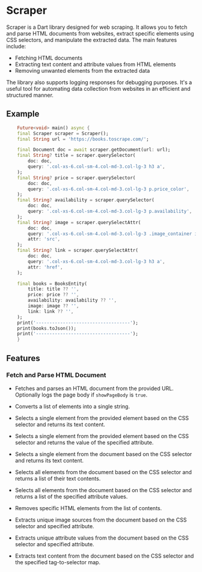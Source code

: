 # Scraper

Scraper is a Dart library designed for web scraping. It allows you to fetch and parse HTML documents from websites, extract specific elements using CSS selectors, and manipulate the extracted data. The main features include:

* Fetching HTML documents
* Extracting text content and attribute values from HTML elements
* Removing unwanted elements from the extracted data

The library also supports logging responses for debugging purposes. It's a useful tool for automating data collection from websites in an efficient and structured manner.

## Example

```dart
    Future<void> main() async {
    final Scraper scraper = Scraper();
    final String url = 'https://books.toscrape.com/';

    final Document doc = await scraper.getDocument(url: url);
    final String? title = scraper.querySelector(
        doc: doc,
        query: '.col-xs-6.col-sm-4.col-md-3.col-lg-3 h3 a',
    );
    final String? price = scraper.querySelector(
        doc: doc,
        query: '.col-xs-6.col-sm-4.col-md-3.col-lg-3 p.price_color',
    );
    final String? availability = scraper.querySelector(
        doc: doc,
        query: '.col-xs-6.col-sm-4.col-md-3.col-lg-3 p.availability',
    );
    final String? image = scraper.querySelectAttr(
        doc: doc,
        query: '.col-xs-6.col-sm-4.col-md-3.col-lg-3 .image_container img',
        attr: 'src',
    );
    final String? link = scraper.querySelectAttr(
        doc: doc,
        query: '.col-xs-6.col-sm-4.col-md-3.col-lg-3 h3 a',
        attr: 'href',
    );

    final books = BooksEntity(
        title: title ?? '',
        price: price ?? '',
        availability: availability ?? '',
        image: image ?? '',
        link: link ?? '',
    );
    print('-----------------------------------');
    print(books.toJson());
    print('-----------------------------------');
    }
```

## Features

### Fetch and Parse HTML Document

* Fetches and parses an HTML document from the provided URL. Optionally logs the page body if `showPageBody` is `true`.

* Converts a list of elements into a single string.

* Selects a single element from the provided element based on the CSS selector and returns its text content.

* Selects a single element from the provided element based on the CSS selector and returns the value of the specified attribute.

* Selects a single element from the document based on the CSS selector and returns its text content.

* Selects all elements from the document based on the CSS selector and returns a list of their text contents.

* Selects all elements from the document based on the CSS selector and returns a list of the specified attribute values.

* Removes specific HTML elements from the list of contents.

* Extracts unique image sources from the document based on the CSS selector and specified attribute.

* Extracts unique attribute values from the document based on the CSS selector and specified attribute.

* Extracts text content from the document based on the CSS selector and the specified tag-to-selector map.
